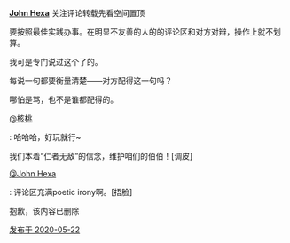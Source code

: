 [**John Hexa**](https://www.zhihu.com/people/mcbig)
关注评论转载先看空间置顶
>
要按照最佳实践办事。在明显不友善的人的的评论区和对方对辩，操作上就不划算。  
  >
我可是专门说过这个了的。  
  >
每说一句都要衡量清楚——对方配得这一句吗？   
  >
哪怕是骂，也不是谁都配得的。
>
[@核桃](https://www.zhihu.com/people/ea66a46c08a4581765137c266df714b0)
>
: 哈哈哈，好玩就行~  
  >
我们本着“仁者无敌”的信念，维护咱们的伯伯！[调皮]
>
[@John Hexa](https://www.zhihu.com/people/4938a34becf7d47b46db81ef24ea7c95)
>
: 评论区充满poetic irony啊。[捂脸]
>>
抱歉，该内容已删除

[发布于 2020-05-22](https://www.zhihu.com/pin/1247151583001010176)

  